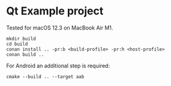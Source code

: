 Qt Example project
===================

Tested for macOS 12.3 on MacBook Air M1.

    mkdir build
    cd build
    conan install .. -pr:b <build-profile> -pr:h <host-profile>
    conan build ..

For Android an additional step is required:

    cmake --build .. --target aab